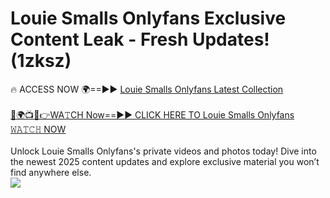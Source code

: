 # Louie Smalls Onlyfans Exclusive Content Leak - Fresh Updates! (1zksz)

🔥 ACCESS NOW 🌍==►► <a href="https://tinyurl.com/kvy9nzfs" rel="nofollow">Louie Smalls Onlyfans Latest Collection</a>
<br><br>
[🔴🌍📺📱👉WA𝚃CH Now==►► CLICK HERE TO Louie Smalls Onlyfans 𝚆𝙰𝚃𝙲𝙷 NOW](https://tinyurl.com/kvy9nzfs)
<br><br>
Unlock Louie Smalls Onlyfans's private videos and photos today! Dive into the newest 2025 content updates and explore exclusive material you won’t find anywhere else.
<br>
<a href="https://tinyurl.com/kvy9nzfs" rel="nofollow" data-target="animated-image.originalLink"><img src="https://camo.githubusercontent.com/8a4f000d20f83aca3bf7ec5f350d767afa0574a8a352519fd8cfa583a6f93a33/68747470733a2f2f692e696d6775722e636f6d2f644a486b345a712e676966" data-canonical-src="https://i.imgur.com/dJHk4Zq.gif" style="max-width: 100%; display: inline-block;" data-target="animated-image.originalImage"></a>
<br>
